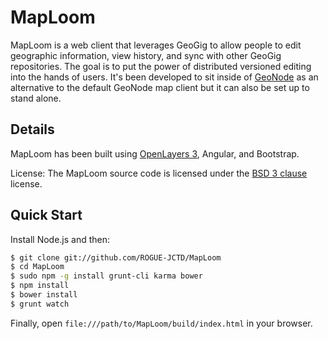 MapLoom
============

MapLoom is a web client that leverages GeoGig to allow people to edit geographic information, view history, and sync with other GeoGig repositories.  The goal is to put the power of distributed versioned editing into the hands of users.  It's been developed to sit inside of [GeoNode](http://geonode.org) as an alternative to the default GeoNode map client but it can also be set up to stand alone.

## Details

MapLoom has been built using [OpenLayers 3](http://ol3js.org), Angular, and Bootstrap.  

License: The MapLoom source code is licensed under the [BSD 3 clause](http://opensource.org/licenses/BSD-3-Clause) license. 

## Quick Start

Install Node.js and then:

```sh
$ git clone git://github.com/ROGUE-JCTD/MapLoom
$ cd MapLoom
$ sudo npm -g install grunt-cli karma bower
$ npm install
$ bower install
$ grunt watch
```

Finally, open `file:///path/to/MapLoom/build/index.html` in your browser.
